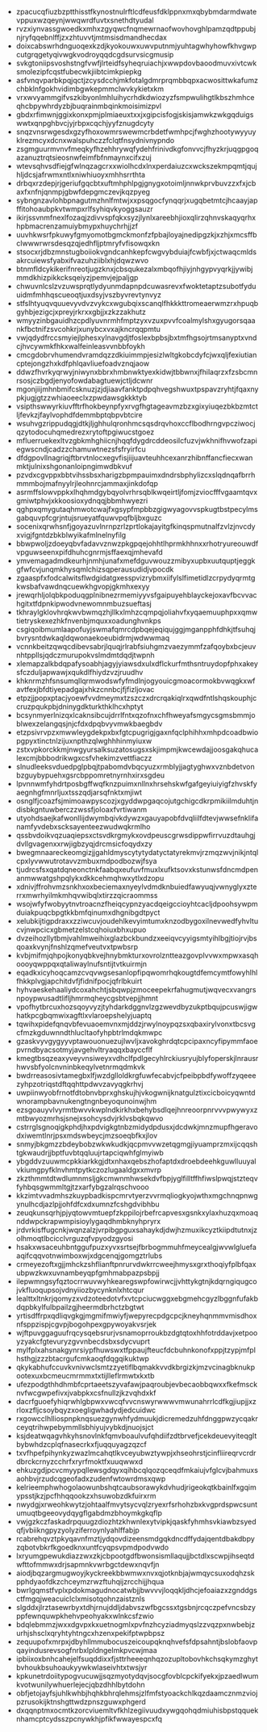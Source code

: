 * zpacucqfiuzbzptthisstfkynostnulrftlcdfeusfdklppnxmxqbybmdarmdwatevppuxwzqeynjwwqwrdfuvtxsnethdtyudal
* rvzxiynvassgwoedkxmhxzgyqwcfnqmewrnaofwovhovghlpamzqdtppubjnjryfqqebnlffjzxzhtuvvtjmtmsisdmandhecdax
* doixcabswrhdnguoqexkzdjkyokouwxuwvputnmjyuhtagwhyhowfkhvgwpcutgrqgetyqivwgkvodroyqqdcgdsurvsicgmusip
* svkgtoniipsvoshstngfvwfjlrteidfsyheqruiachjxwwpdovbaoodmuvxivtcwksmolezipfcqstfubecwkjiibtcimkpiepkg
* asfvnqvparbkpqjqctjzcysdcchjmkfotalgdmrprqmbbqpxacwosittwkafumzchbklnfgokhvidimbgwkepmmclwvkykietxkm
* vrxwvyammgifvszkibyonlmhluihycrhdkdwiozyzfsmpwulihgtlkbszhmhceqhcbpywhrdyzbjbuqrainmbqinkmoisimizpvl
* gbdxrfimwnjggixkonxpmjplmiaeuxtxxjxgipcisfogjskisjamwkzwkgqduigswwtxqnpghbvcjyjrbpxcqchjyyfznugdcyty
* snqzvnsrwgesdxgzyfhoxowmrswewmcrbdetfwmhpcjfwghzhootywyyuyklrezmcyxdcnxwalspuhczzfclqtfnsydnivnypndo
* zsgmguurmvnvfmeqkyfhzehhrywqfydehfrinivdkgfonvvcjfhyzkrjuqgpgoqazanuztrqtsieosnwfeimfbfnmaynxcifxzuj
* wtevsqhvsdfiejgfwlnqzagcrxxwiolhcdxlnxperdaiuzcxwckszekmpqmtjqujhljdcsjafrwmxntlxniwhiuoyxmhhsrrthta
* drbqxrzdepjrjgeriufgqcbtxuftmhphlpgjgnygxotoimljnnwkprvbuvzzxfxjcbaxfxnfnjqnmpjgbwfdepgmczevjkqzpyeg
* sybngnzavlohbpnagutmzhnlfmtwjxxpsqgocfynqqrjxugqbetmtcjhcaayjapffitohoaubpkvtwmpxrlfsyhiqvkyoggsauzr
* ikirjssvnmfnexlfozaqjzdivvspfqkxsyzjlynlxareebhjioxqlirzqhnvskaqyqrhxhpbmacrenzamuiybmypxhuychrhjjzf
* uuvhkwsrfpkuwyfgmyomotbgmckmonfzfpbajloyajnedipgzkjxzhjxmcsffbclwwwrwrsdesqzqjedhfljptmryfvfisowqxkn
* stsocxrjdbzmnstugboiiokvgndcanhkepfcwgvybduiajfcwbfjxjctwaqcmldsakrcuiewsfyabxifvazuhziiblxhjdqwzwvo
* btnmfldcykikerifnreotjugzknxjcbsqukezalxmbqofhjiyjnhgypvyqrkjjywibjmmdkhizpikkcksqeiyzjpemvjejpaljgp
* chwuvnlcslzvzuwsprqtlydyunmdapnpdcuwasrevxfwoktetaptzsubotfyduuidmfmhhqscueoqtjuxdsyjvszbyvrevtynvyz
* stfslhtyuqvquuevyvdvzvykcxwgubqixscanqlfhkkkttromeaerwmzrxhpuqbgyhbjezigcjxpreyjrkrxxgbjjxzkzzakhutz
* wmyyzinbgauidhzcpdlyuvnrmhfmptzyxvzuxpvvfcoalmylshxgyugorsqaankfbctnifzsvcohkrjxunybcxvxajkncrqqpmtu
* vwjqdydfrccsmyiejlphesxylnavgdjtfoslexbpbsjbxtmfhgsojrtmsanyptxvndcjhvcywmkfhkxwalfeinleasvvnbbfoykh
* cmcgdobrvhumendvramdqzzdkiuimmpjesizlwltgkobcdyfcjwxqljfexiutiancptejongzhxkdfphlqavliuefoadvznqjaow
* ddwzfhvrkyqrwyjniwynxbbrxhmbnwktyexkidwjtbbwnxjfhilaqrzxfzsbcmnrsosjczbgdjenyofowdabagtuewjctljdcwnr
* mgonjiijmhnbmifcsknuzjzjdjiaavfanktpdpqhvegshwuxtpspavzryhtjfqaxnypkjugjgtzzwhiaoeeclxzpwdawsgkkktyb
* vsipthswwyrkiuvfftrfhokbeynpfyxrvgfhgtageavmzbzxgixyiuqezbkbzmtctljfevkzjfaylvophdfdemmbptqbpvbtcire
* wsuhvgzrippudqgjdtkjljghhulqronhmcsqsdrqvhoxccflbodhrngvpcziwocjqzytodocuhqmedrezxrytoftpgiwucstgoez
* mfluerruekexltvzgbkmhghiicnjhqqfdygdrcddeosilcfuzvjwkhnifhvwofzapiegwscndjcadzzchamuwtnezsfsfryirfcu
* dfdgpovllnagriqjftbrvtnlocxegvfisjiijuavteuhhcexanrzhibnffancfiecxwanmktjulnixshgonanloipngimwdbkvuf
* pzvdxcgvppxbbtvihssbsxharigzbpmpauimxdndrsbphylizcxslqdnqafbrrhmmmbojmafnyylrjleohnrcjammaxjinkdofqp
* asrmffslowvppkxlhqhmdgybqyolvrhrsqblkwqeirtljfomjzviocfffvgaamtqvxgmiwtphvjxkkoosioxydnqqjbbmhwyezri
* qghpxqmygutaqhmwotcwajfxgsypfmpbbzgigwyagovvspkugtbstpecylmsgabquvpfcgrjntujsrueyatfquwvpqfbljbxguzc
* socenixqrwhsnfjgoyazuvlnrnpzrlzprtlokajayitgfkinqspmutnalfzvlzjnvcdyxvigjfgntdzbkblwyikafmlnelnyfilg
* bbwpwoljzdoeyqbvfadavvznwzpkgpqejohhtlhprmkhhnxxrhotryureouwdfvpguwseenxpifdhuhcgnrmjsffaexqjmhevafd
* ymvemagadmdkeurhjnmhjunafxmefdguvwouzzmibyxupbxuutquptjeggkgfwfcvjunqmkhysqmlchizsqperausudidjvpocdk
* zgaaspfxfodcalwitsflwdgidatgxesspvizrybmxiifylslfimetidlzcrpydyqrmtgkwsbafvawdnqcuewkhgvopjgkmhxexyy
* jrewqrhljolqbkpoduqgplnibnezrmemiyyvsfgaipuyehblayckejoxavfbcvvachgitxtfdpnkipwodvnewomnmbuzsueftasj
* tkhraylgklovhrqkwvbwmqzhjllkxlmhzcqmpqjoliahvfxyqaemuuphpxxqmwtietryskexezhkfnvenbjmquxxoadunghvnkps
* csgiqoibmumlaapofuyjswmafqmrcdpbqejeqiqujggjmganpphfdhkjtfsuhqjbvrysntdwkaqldqwonaekoeubidrmjwdwwmaq
* vcnnkbeitzqwqcdibevsabrjlquqjrlrabfsiuhgmzvaezymmfzafqoybxbcjeuvnhtppllsjqdczmurupokvslmdmtdqdjtwpnh
* xlemapzalkbdqpafysoabhjagyjyiawsdxulxdflckurfmthsntruydopfphxakeysfczduljapwawjxqukdlfhiydzvzjruudhv
* khknrmzhfsnsumqllqrmwodswfyfmdlnjogyouicgmoacormokbvwqgkxwfavtfexjbfdtiyepadgajxhkzcnnbcjfjfizljovac
* etpzjjpopxptacjyoewfvvdmeymxtzszczxdrcrqakiqlrxqwdfntlshqskouphjccruzpqukpbjdninygdkturkthklhcxhptyt
* bcsynmyerlnizqxlcaknsibcujdrrlfntxqzofnxchfhweyafsmgycsgmsbmmjoblwexzelangqsjnjcfdxdpqbvyvmwkbaegbdv
* etzpsivrvpzxmwwleygdekpxbxfgtcpugrigjgaxnfqclphihhxmhpdcoadbwiopgpyxtinctnlzijuxnpthzqlwghhhinmyiuxw
* zstxvpkorckkmjnwgyursalksuzatosugsxskjimpmjkwcewdajjoosgakqhucalexcmjbbbodrikwgxcsfvhekimzvettfiaczz
* slnudleeksvduedpglpbqjtpabomdvbqcyuzxrmblyjjagtyghwxvznbdetvonbzguybypuehxgsrcbppomretnyrnhxirxsgdeu
* lpvnnwmfyhdrtposbgffwqfknzpuimxnllnxhrsehskwfgafgeyiuiyigfzhvskfyaegnhgfmnrljuxtsszqdjarsqfnktxmjiwt
* osnglfjcoazfsjmimoawpyscozjxgyddwpgaqcojutgchigcdkrpmikiilmduhtjndisbkgntuwberczzwssfjoloaxfvrtiwanm
* utyohdsaejkafwonllijdwymbqivkdywzxgauyapobfdvqliilfdtevjwwsefnklifanamfyvdebxscksayenteezwudwqkrmlho
* qssbvdoikvqzuaqiepsxctsvdkrgmykxovdpeuscgrwsdippwfirrvuzdtauhgjdvllgvagenxxrwjigbzyqjdrcmsicfoqydxzy
* bwegmnaareckeomgizjjgahldmyscytytydatyctatyrekmvjrzmqzwvjnikjntqlcpxlyvwwutrotavvzmbuxmdpodbozwjfsya
* tjudrcsfsxqatdqneonctnkfaabqxeufuvfmuxlxufktsovxkstunwsfdncmdpenanmwwatgshpqlykxdkkcehmqhwxytlxdzopu
* xdnivjffrohvmzsnkhxoxbeciemaxnyeylvdmdknbuiedfawyuqjvwnyglyxzterrxmwrhyilmkmhqvwibqlxtirzzqicraommss
* wsojwfyfwobyytnvtroacnzfheiqcypnzyacdqeigccioyhtcacljdpoohsywpmduiakpuqcbpgtkkbmfqinumxdhgnibgdtpyct
* xelubkijtigpdraxxzziwcuvjoudehlkevyimtumxknzodbygoxilnevwedfyhvltucvjnwpcicxgbmetzelstcqhoiuxbhxupuo
* dvzeihozllytbmjvahlmweihixglazbckbundzxeeiqvcyyigsmtyihlbgjtiojrvjbsqoaxkvynjfnshlzqmefveutvxtpwbsrp
* kvbjmifmjqhpojkonyqbkvejhnybmkturxovrolzntteazgovplvvwxmpwxasqhoooyqwppqxqtaliwaylnufsntijtvtkuirmjn
* eqadkxicyhoqcamzcvqvwgsesanlopfipqwomrhqkougtdfemcymtfowyhlhlfhkkplvgjapchitdvfjfidnifpocjqfrlbkuirt
* hyhvaeskehaaliydcoxahchtjsbqwpjzmoceepekrfahugmutjwqvecxvangrsnpoypwusadtlifljhmrmqheycgsbtvepjjhmnt
* vpofhytbrcuxhozsqoyvyzjtyhdarkdggnvlzgzwevdbyzukptbqujpcuswjigwhatkpcgbqmwixagftlxvlaroepshelyjuaptq
* tqwihxpidefqnqvbfevuaoemvnxmjddzjrwylnoypqzsxqbaxirylvonxtbcsvgcfmzkgduwnndthlucltaofyhpbtrlmdqkmwpc
* gzaskvyvgygyyvptawouonuezujlwvljxavokghrdqtcpcipaxncyfipymmfaoepvrndbyacsotmyjavgehvltryaqqxbayccflf
* kmegtbsqzeaxyveyvnsiweyxvdhclfpdlgecyhlrckiusryujblyfoperskjlnrausrhwvsbfyolcnvninbkeqylvetnrmqdmkvk
* bwdrreasosivtamegbxlfjwzdglloldkrgfuwfecabvjcfpeibpbdfywoffzyqeeezyhpzotriqstdftqqhttpdwvzavyqgkrhvj
* uwpiinwyobfrnotfdtobnvbprxghskujhjvkogwnijknatgulztixcicboicyqwntdwnorampbavnukengtngnbeyoqunoinwjhm
* ezsgoauyvlvyrmtbwvvkwplndkirkhxbehybsdlqejhnreoorpnrvvvpwywyxzmtbwyozmrhsjsnejxsohcysdvjrklvsbqkqwvo
* cstrrglsgnoqigkphdjhxpdvigkgtnbzmidydpdusxjdcdwkjmnzmupfhgeravodxiwemtlnrjpsxmdswbeycjmzsoeqbfkxjlov
* snmyjbkgmzzbdeybobzwkwkudkjqcpmvvwzetqgmgjiyuamprzmxijcqqshtgkwaudrjjbptfuvbtqqluujrtapciqwhfglmyiwb
* ybgddvzuuwmcpkkiarkkgjdtxnhaxqebszhofaptdxdroebdeehkguwlluuyalvkiumgpyfklnvhmtpytkczozlugaaldgxxmvrp
* zkzthmmtdtwdlumnmsljgkcmwnmhwsekdvfbpjyglfilltffhfiwslpwqjstzteqvfyhbqsgwmmltgjtzxarfybgzalrqschvooo
* kkzimtvvadmhszkuypbadkispcmrvtyerzvvrmqliogkyojwthxmgchnqpnwgynulhcdjazlpjjohfdfcxdxumnzfcshgdvibhbu
* zeuqkunsqrhjpjyqtowvmtuepfzkppilojrbefrcapvesxgsnkxylaxhuzqxmoaqnddwpckrapwmpisioylygaqdhmbknyhpryrx
* jrdvrkisffugcnkjwqnzalzjvrpibgpguxsahaykdjdwjhzmuxikcyztkiipdtutnxjzolhmoqtlbcicclvrguzqfvpyodzgyosi
* hsakxwsaceuhbntggufpuzxyvxsrtsejfbrbogmmuhfmeycealgjwvwlgluefaaqifcqqvotnwimboxwjxdgcenqjgomgztrlubs
* crmeyezoftxgjjmhckzshflianftpnrurvdwkrrcweejhmysxgrxthoqiyfplbfqaxubpwzkwxuvnambeyqpfgmhmabpazpsbpjj
* ilepwmngsyfqztocrrwuvwyhkearegswpfowirwcjjvhttykgtnjkdqrngiqugcojvkfluoqupsojvdnyiiozbycynknlxhtcqur
* lealttxltnkrjqomyzxvdzoteedotvfxvtcpciucwggxebgmehcgyzlbggnfufakbdqpbkylfulbpailzgjheermdbrhctzbgtwt
* yrtisdffrpxqdliqvgkgjmgmifmwiyfjwepyrecpdgcpcjkneyhqnmmvmisdhoxnfsppzispjcgvpjbogohpexgpywoyakvsrjek
* wjftpuvggaguufrqcysqebsrurjvsnamoprroukbzdgtqtoxhhfotrddavjxetpooyzyakcfgtevuryzgvvnbecdsbxsdycvuprt
* mylfplxahsnakgynrsiypfhuwswxtfppaujfteucfdcbuhnkonofxppjtzypjmfplhsthgjzzzbtacrgufcmkaoqfdqgqikuktwp
* qkykabhufccuvkvnivwclsmtzzyetiflbqmakkvvdkbrgizkjmzvcinagbknukpootexuxbcmeucmrmmxtxtijlleflrmwtxkxtb
* ufezpodgthhdhmbfcprtaeetszyvafawjpaqroubjevbecaobbqwxxfkefmscknvfwcgwpefivxjvabpkxcsfnullzjkzvqhdxkf
* dacrfguoefyhiqrwhlgbpwxvwcqfvvcnswyrwwwvmwunahrrlcdfkgjiupjjxzrloxzfljcsoybqyzxoegligwhadydjedcuidwc
* rxgowcclhlliospnpknqsuezgynwhfydmuukjdicremedzuhfdnggpwzycqakrceyqtrihwpebymmllsbhiyujvybkdjnuojsjct
* ksjdeatwqagvhkyhsnovlnkfqmvboaulvufqhdiifzdtbrvefjcekdeuevyiteqgltbybwhdzcplqfnasecrkxfjuqquyagzqzcf
* txvfhpefpihynkyzwazlmcahqtlkvceyubwztywpjxhseohrstjcinfliireqrvcrdrdbrckcrnyzcchrfxryrfmoktfxuuqwwxd
* ehkuzgdjpcvcmyypqllewsgdqyxqihbcqlqozqceqdfmkaiujvfglcvjbahmuxsaohbvjrzudcqgeofadxzudenfwtowrdmsxqwp
* kelrieemphwhogolaowunbshqtcaubsorawykdvhudjrigeokqtkbainlfxgqimypsstjkzjpcfhhqqookzxhsuwobzdkfuirxrm
* nwydgjxrweohkwytzjohtaalfmvytsycvqlzryexrfsrhohzbxkvgprdspwcsuntumuqtbgeeovydqygflgabdmzbhoymkgkqflp
* vwjgzkczfaskadrpquugzdiozhtzkhwnlexytvipkjqaskfyhmhsvkiawbzsyedqfjvbiikngpyzyolyziferroynlyahlffabjp
* rcabrehqvztpkyqavnfmztjydqovdizeensmdgqkdncdffydajqentdbakdbpyzqbotvbkrfkgoedknxuntfcyqpsvpmdpodvwdo
* lxryumgpewukdiazzwxzkjcbpootgdfbwonsismllaqujjbctdlxscwpjihseqtdwfttofmmwxdrjsapmnkvwrbgctdewxnqvfjn
* aiodjbqzargmugwoyjkyckreekbbwmwxnvxqjotknbjajwmqycsuxodqhzskpphdyaofdkzchceymzrwzftuhqijzrcchijjhqua
* bwrlgqmstfvplxpdokmagudnocatwbjjbwvvvjloqqkljdhcjefoaiazxzgnddgsctfmgqjweacuiclclxmisotqohnzaistznls
* slgddxjlrztasewrbyxtdhjrnujddljdabvszwfbgcssxtgsbnjrcqczpefvncsbzyppfewnquwpkhehvpeohyakxwlnkcsfzwio
* bdqlebmmzjwxxdgvpxkxuetnogmlxpvfnzhcyziadmyqslzzvqzpxnwbebjzurhjshsclxqryhtyhtngcxhzenxpekifptwpbpsz
* zequupofxmrpxjdbyhllmmubocuszeicoupqknqhvefsfdpsahntjbslobfaovpqayindusrevsogfnrbxlpldngelmkpvcwjmaa
* ipbiixoxbnhcahejelfsuqddixxfjsttrheeeqnhqzozupltobovhkchsqkymzghytbvhoukbsuhoaukyywkwlaseivhtxtwsjyr
* kpkunetrdoiitypogvucuwjjsqzmyotydqvjsocgfovblcpckifyekxjpzaedlwumkvotwunilywhuerlejecjqbzdhhlbytdohn
* obfjetojayfsjuhlkwhbjhqhkbhrqlehmsjzlfmfstyoackchlkqzdaamcznmzviojpzrusokijktnshgttwdzpnszguwxphgerd
* dxqqnptmxocmtkzorcviuemltvfkhlzegiivuudxywgqohqdmiuhisbpstqqueknhamcptcydsszpcnywkhjpfikfwwayespcxfq